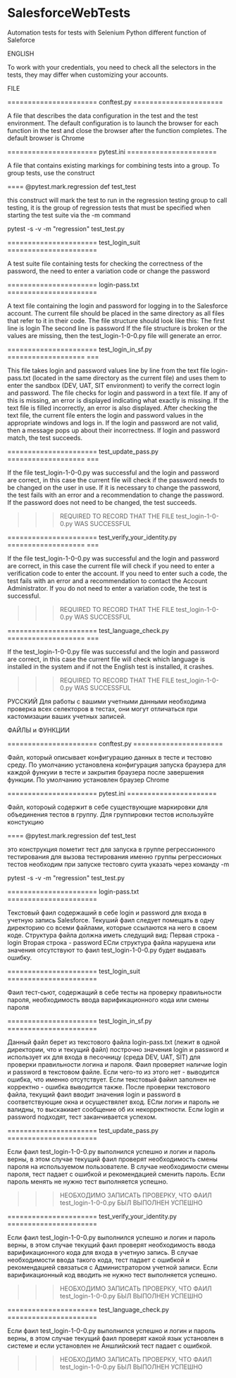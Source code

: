 # SalesforceWebTests
Automation tests for tests with Selenium Python different function of Saleforce

ENGLISH

To work with your credentials, you need to check all the selectors in the tests, they may differ when customizing your accounts.

FILE

====================== conftest.py ======================

A file that describes the data configuration in the test and the test environment.
The default configuration is to launch the browser for each function in the test and close the browser after the function completes.
The default browser is Chrome



====================== pytest.ini ======================

A file that contains existing markings for combining tests into a group.
To group tests, use the construct

====
@pytest.mark.regression
     def test_test

this construct will mark the test to run in the regression testing group
to call testing, it is the group of regression tests that must be specified when starting the test suite via the -m command

pytest -s -v -m "regression" test_test.py



====================== test_login_suit ======================

A test suite file containing tests for checking the correctness of the password, the need to enter a variation code or change the password



====================== login-pass.txt ======================

A text file containing the login and password for logging in to the Salesforce account.
The current file should be placed in the same directory as all files that refer to it in their code.
The file structure should look like this:
The first line is login
The second line is password
If the file structure is broken or the values are missing, then the test_login-1-0-0.py file will generate an error.



====================== test_login_in_sf.py =================== ===

This file takes login and password values line by line from the text file login-pass.txt (located in the same directory as the current file) and uses them to enter the sandbox (DEV, UAT, SIT environment) to verify the correct login and password. The file checks for login and password in a text file. If any of this is missing, an error is displayed indicating what exactly is missing. If the text file is filled incorrectly, an error is also displayed. After checking the text file, the current file enters the login and password values in the appropriate windows and logs in. If the login and password are not valid, then a message pops up about their incorrectness. If login and password match, the test succeeds.



====================== test_update_pass.py =================== ===

If the file test_login-1-0-0.py was successful and the login and password are correct, in this case the current file will check if the password needs to be changed on the user in use. If it is necessary to change the password, the test fails with an error and a recommendation to change the password. If the password does not need to be changed, the test succeeds.

>>> REQUIRED TO RECORD THAT THE FILE test_login-1-0-0.py WAS SUCCESSFUL



====================== test_verify_your_identity.py =================== ===

If the file test_login-1-0-0.py was successful and the login and password are correct, in this case the current file will check if you need to enter a verification code to enter the account. If you need to enter such a code, the test fails with an error and a recommendation to contact the Account Administrator. If you do not need to enter a variation code, the test is successful.

>>> REQUIRED TO RECORD THAT THE FILE test_login-1-0-0.py WAS SUCCESSFUL



====================== test_language_check.py =================== ===

If the test_login-1-0-0.py file was successful and the login and password are correct, in this case the current file will check which language is installed in the system and if not the English test is installed, it crashes.

>>> REQUIRED TO RECORD THAT THE FILE test_login-1-0-0.py WAS SUCCESSFUL



РУССКИЙ
Для работы с вашими учетными данными необходима проверка всех селекторов в тестах, они могут отличаться при кастомизации ваших учетных записей.

ФАЙЛЫ и ФУНКЦИИ

====================== conftest.py ======================

Файл, который описывает конфигурацию данных в тесте и тестовю среду.
По умолчанию установлена конфигурация запуска браузера для каждой функуии в тесте и закрытия браузера после завершения функции.
По умолчанию установлен браузер Chrome



====================== pytest.ini ======================

Файл, котороый содержит в себе существующие маркировки для объединения тестов в группу.
Для группировки тестов используйте констукцию 

====
@pytest.mark.regression
    def test_test

это конструкция пометит тест для запуска в группе регрессионного тестирования
для вызова тестирования именно группы регрессионых тестов необходим при запуске тестовго суита указать через команду -m

pytest -s -v -m "regression" test_test.py



====================== login-pass.txt ======================

Текстовый фаил содержаший в себе login и password для входа в учетную запись Salesforce.
Текуший фаил следует помещать в одну директорию со всеми файлами, которые ссылаются на него в своем коде.
Структура файла должна иметь следущий вид:
Первая строка - login
Вторая строка - password
ЕСли структура файла нарушена или значения отсутствуют то фаил test_login-1-0-0.py будет выдавать ошибку.


====================== test_login_suit ======================

Фаил тест-сьют, содержащий в себе тесты на проверку правильности пароля, необходимость ввода варификационного кода или смены пароля



====================== test_login_in_sf.py ======================

Данный файл берет из текстового файла login-pass.txt (лежит в одной директории, что и текущий файл) построчно значения login и password и использует их для входа в песочницу (среда DEV, UAT, SIT) для проверки правильности логина и пароля. Фаил проверяет наличие login и password в текстовом файле. Если чего-то из этого нет - выводится ошибка, что именно отсутствует. Если текстовый файил заполнен не корректно - ошибка выводится также. После проверки текстового файла, текущий фаил вводит значения login и password в соответствующие окна и осуществялет вход. ЕСли логин и пароль не валидны, то выскакиает сообщение об их некорректности. Если login и password подходят, тест заканчивается успехом.



====================== test_update_pass.py ======================

Если фаил test_login-1-0-0.py выполнился успешно и логин и пароль верны, в этом случае текущий фаил проверят необходимость смены пароля на используемом пользователе. В случае необходимости смены пароля, тест падает с ошибкой и рекомендацией сменить пароль. Если пароль менять не нужно тест выполняется успешно.

>>> НЕОБХОДИМО ЗАПИСАТЬ ПРОВЕРКУ, ЧТО ФАИЛ test_login-1-0-0.py БЫЛ ВЫПОЛНЕН УСПЕШНО



====================== test_verify_your_identity.py ======================

Если фаил test_login-1-0-0.py выполнился успешно и логин и пароль верны, в этом случае текущий фаил проверят необходимость ввода варификационного кода для входа в учетную запись. В случае необходимости ввода такого кода, тест падает с ошибкой и рекомендацией связаться с Администратором учетной записи. Если варификационный код вводить не нужно тест выполняется успешно.

>>> НЕОБХОДИМО ЗАПИСАТЬ ПРОВЕРКУ, ЧТО ФАИЛ test_login-1-0-0.py БЫЛ ВЫПОЛНЕН УСПЕШНО



====================== test_language_check.py ======================

Если фаил test_login-1-0-0.py выполнился успешно и логин и пароль верны, в этом случае текущий фаил проверят какой язык установлен в системе и если установлен не Аншлийский тест падает с ошибкой.

>>> НЕОБХОДИМО ЗАПИСАТЬ ПРОВЕРКУ, ЧТО ФАИЛ test_login-1-0-0.py БЫЛ ВЫПОЛНЕН УСПЕШНО